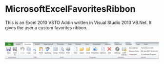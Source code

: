 # MicrosoftExcelFavoritesRibbon
This is an Excel 2010 VSTO Addin written in Visual Studio 2013 VB.Net. It gives the user a custom favorites ribbon.


<h1 align="center">
  <img src="Images/toolbar.png" alt="MyToolbar" />
</h1>
